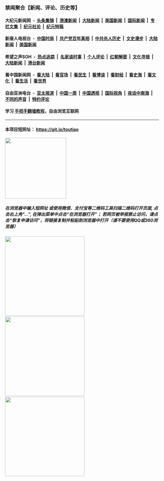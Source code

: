 ### 禁闻聚合【新闻、评论、历史等】

#### 大纪元新闻网 &nbsp;-&nbsp; [头条集锦](indexes/E头条集锦.md?t=02031211) &nbsp;|&nbsp; [港澳新闻](indexes/E港澳新闻.md?t=02031211)  &nbsp;|&nbsp; [大陆新闻](indexes/E大陆新闻.md?t=02031211) &nbsp;|&nbsp; [美国新闻](indexes/E美国新闻.md?t=02031211) &nbsp;|&nbsp; [国际新闻](indexes/E国际新闻.md?t=02031211) &nbsp;|&nbsp; [专栏文集](indexes/E专栏文集.md?t=02031211) &nbsp;|&nbsp; [纪元社论](indexes/E纪元社论.md?t=02031211) &nbsp;|&nbsp; [纪元特稿](indexes/E纪元特稿.md?t=02031211) 

#### 新唐人电视台 &nbsp;-&nbsp; [中国时局](indexes/N中国时局.md?t=02031211) &nbsp;|&nbsp; [共产党百年真相](indexes/N共产党百年真相.md?t=02031211) &nbsp;|&nbsp; [中共杀人历史](indexes/N中共杀人历史.md?t=02031211) &nbsp;|&nbsp; [文史漫步](indexes/N文史漫步.md?t=02031211) &nbsp;|&nbsp; [大陆新闻](indexes/N大陆新闻.md?t=02031211) &nbsp;|&nbsp; [美国新闻](indexes/N美国新闻.md?t=02031211)

#### 希望之声SOH &nbsp;-&nbsp; [热点追踪](indexes/H热点追踪.md?t=02031211) &nbsp;|&nbsp; [名家谈时事](indexes/H名家谈时事.md?t=02031211) &nbsp;|&nbsp; [个人评论](indexes/H个人评论.md?t=02031211)  &nbsp;|&nbsp; [红朝解密](indexes/H红朝解密.md?t=02031211) &nbsp;|&nbsp; [文化寻根](indexes/H文化寻根.md?t=02031211) &nbsp;|&nbsp; [大陆新闻](indexes/H大陆新闻.md?t=02031211) &nbsp;|&nbsp; [港台新闻](indexes/H港台新闻.md?t=02031211)

#### 看中国新闻网 &nbsp;-&nbsp; [看大陆](indexes/S看大陆.md?t=02031211) &nbsp;|&nbsp; [看官场](indexes/S看官场.md?t=02031211) &nbsp;|&nbsp; [看民生](indexes/S看民生.md?t=02031211)  &nbsp;|&nbsp; [看博谈](indexes/S看博谈.md?t=02031211) &nbsp;|&nbsp; [看财经](indexes/S看财经.md?t=02031211) &nbsp;|&nbsp; [看史海](indexes/S看史海.md?t=02031211) &nbsp;|&nbsp; [看文化](indexes/S看文化.md?t=02031211) &nbsp;|&nbsp; [看生活](indexes/S看生活.md?t=02031211) &nbsp;|&nbsp; [看世界](indexes/S看世界.md?t=02031211)

#### 自由亚洲电台 &nbsp;-&nbsp; [亚太报道](indexes/R亚太报道.md?t=02031211) &nbsp;|&nbsp; [中国一周](indexes/R中国一周.md?t=02031211) &nbsp;|&nbsp; [中国透视](indexes/R中国透视.md?t=02031211)  &nbsp;|&nbsp; [国际视角](indexes/R国际视角.md?t=02031211) &nbsp;|&nbsp; [夜话中南海](indexes/R夜话中南海.md?t=02031211) &nbsp;|&nbsp; [不同的声音](indexes/R不同的声音.md?t=02031211) &nbsp;|&nbsp; [特约评论](indexes/R特约评论.md?t=02031211)

#### 学习 [手把手翻墙教程](https://github.com/gfw-breaker/guides/wiki)，自由浏览互联网

----

#### 本项目短网址： https://git.io/toutiao
<img src="https://raw.githubusercontent.com/gfw-breaker/banned-news/master/scripts/img/qr.png" width="200px"/>  

##### 在浏览器中输入短网址 或使用微信、支付宝等二维码工具扫描二维码打开页面, 点击右上角"...", 在弹出菜单中点击“在浏览器打开”； 若网页被举报禁止访问，请点击“恢复申请访问”，将链接复制并粘贴到浏览器中打开（请不要使用QQ或360浏览器）

<img src="https://raw.githubusercontent.com/gfw-breaker/banned-news/master/scripts/img/1.png" width="260px"/> &nbsp; <img src="https://raw.githubusercontent.com/gfw-breaker/banned-news/master/scripts/img/2.png" width="260px"/> &nbsp; <img src="https://raw.githubusercontent.com/gfw-breaker/banned-news/master/scripts/img/3.png" width="260px"/>
